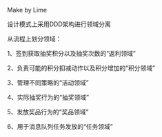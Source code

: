 Make by Lime

设计模式上采用DDD架构进行领域分离

从流程上划分领域：

1、签到获取抽奖积分以及抽奖次数的“返利领域”

2、负责可能的积分扣减动作以及积分增加的“积分领域”

3、管理不同策略的“活动领域”

4、实际抽奖行为的“抽奖领域”

5、发放奖品行为的“奖品领域”

6、用于消息队列任务发放的“任务领域”
